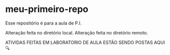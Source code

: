 # meu-primeiro-repo
Esse repositório é para a aula de P.I. 

Alteração feita no diretório local.
Alteração feita no diretório remoto.

ATIVIDAS FEITAS EM LABORATORIO DE AULA ESTÃO SENDO POSTAS AQUI 🔍